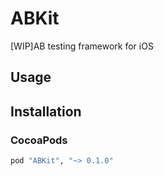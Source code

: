 # ABKit

[WIP]AB testing framework for iOS

## Usage

## Installation

### CocoaPods

```rb
pod "ABKit", "~> 0.1.0"
```

